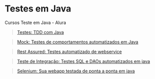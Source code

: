 # Testes em Java
Cursos Teste em Java - Alura

>[Testes: TDD com Java](https://cursos.alura.com.br/course/tdd)

>[Mock: Testes de comportamentos automatizados em Java](https://cursos.alura.com.br/course/mock)

>[Rest Assured: Testes automatizado de webservice](https://cursos.alura.com.br/course/rest-assured)

>[Teste de Integração: Testes SQL e DAOs automatizados em java](https://cursos.alura.com.br/course/teste-de-integracao)

>[Selenium: Sua webapp testada de ponta a ponta em java](https://cursos.alura.com.br/course/selenium)

